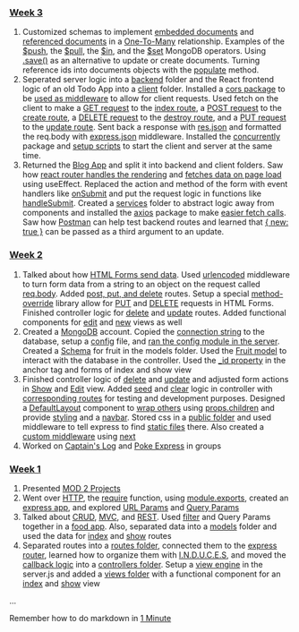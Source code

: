### [Week 3](https://github.com/JadeTwo/Example-Code/tree/main/Week%203)
1. Customized schemas to implement [embedded documents](https://github.com/JadeTwo/Example-Code/blob/main/Week%203/Day%201%20(Mon)/blog-posts-embedded/models/postModel.js#L21-L26) and [referenced documents](https://github.com/JadeTwo/Example-Code/blob/main/Week%203/Day%201%20(Mon)/blog-posts-referenced/models/postModel.js#L10-L15) in a [One-To-Many](https://blog.supportgroup.com/getting-started-with-relational-databases-one-to-one-and-many-to-many-relationships) relationship. Examples of the [\$push](https://github.com/JadeTwo/Example-Code/blob/main/Week%203/Day%201%20(Mon)/blog-posts-embedded/controllers/postController.js#L58-L61), the [\$pull](https://github.com/JadeTwo/Example-Code/blob/main/Week%203/Day%201%20(Mon)/blog-posts-embedded/controllers/postController.js#L69-L76), the [\$in](https://github.com/JadeTwo/Example-Code/blob/main/Week%203/Day%201%20(Mon)/blog-posts-referenced/controllers/postController.js#L25-L26), and the [\$set](https://github.com/JadeTwo/Example-Code/blob/main/Week%203/Day%201%20(Mon)/blog-posts-embedded/controllers/postController.js#L101-L105) MongoDB operators. Using [.save()](https://github.com/JadeTwo/Example-Code/blob/main/Week%203/Day%201%20(Mon)/blog-posts-embedded/controllers/postController.js#L108-L113) as an alternative to update or create documents. Turning reference ids into documents objects with the [populate](https://github.com/JadeTwo/Example-Code/blob/main/Week%203/Day%201%20(Mon)/blog-posts-referenced/controllers/postController.js#L54-L55) method.
1. Seperated server logic into a [backend](https://github.com/JadeTwo/Example-Code/tree/main/Week%203/Day%202%20(Tue)/fullstack-todos-basic/backend) folder and the React frontend logic of an old Todo App into a [client](https://github.com/JadeTwo/Example-Code/tree/main/Week%203/Day%202%20(Tue)/fullstack-todos-basic/client) folder. Installed a [cors package](https://www.npmjs.com/package/cors) to be [used as middleware](https://github.com/JadeTwo/Example-Code/blob/main/Week%203/Day%202%20(Tue)/fullstack-todos-basic/backend/server.js#L14-L15) to allow for client requests. Used fetch on the client to make a [GET request](https://github.com/JadeTwo/Example-Code/blob/main/Week%203/Day%202%20(Tue)/fullstack-todos-basic/client/src/App.js#L14-L20) to the [index route](https://github.com/JadeTwo/Example-Code/blob/main/Week%203/Day%202%20(Tue)/fullstack-todos-basic/backend/server.js#L20-L28), a [POST request](https://github.com/JadeTwo/Example-Code/blob/main/Week%203/Day%202%20(Tue)/fullstack-todos-basic/client/src/App.js#L37-L43) to the [create route](https://github.com/JadeTwo/Example-Code/blob/main/Week%203/Day%202%20(Tue)/fullstack-todos-basic/backend/server.js#L30-L39), a [DELETE request](https://github.com/JadeTwo/Example-Code/blob/main/Week%203/Day%202%20(Tue)/fullstack-todos-basic/client/src/App.js#L59-L61) to the [destroy route](https://github.com/JadeTwo/Example-Code/blob/main/Week%203/Day%202%20(Tue)/fullstack-todos-basic/backend/server.js#L41-L49), and a [PUT request](https://github.com/JadeTwo/Example-Code/blob/main/Week%203/Day%202%20(Tue)/fullstack-todos-basic/client/src/App.js#L74-L80) to the [update route](https://github.com/JadeTwo/Example-Code/blob/main/Week%203/Day%202%20(Tue)/fullstack-todos-basic/backend/server.js#L51-L59). Sent back a response with [res.json](https://github.com/JadeTwo/Example-Code/blob/main/Week%203/Day%202%20(Tue)/fullstack-todos-basic/backend/server.js#L24) and formatted the req.body with [express.json](https://github.com/JadeTwo/Example-Code/blob/main/Week%203/Day%202%20(Tue)/fullstack-todos-basic/backend/server.js#L17-L18) middleware. Installed the [concurrently](https://www.npmjs.com/package/concurrently) package and [setup scripts](https://github.com/JadeTwo/Example-Code/blob/main/Week%203/Day%202%20(Tue)/fullstack-todos-basic/package.json#L8-L11) to start the client and server at the same time.
1. Returned the [Blog App](https://github.com/JadeTwo/Example-Code/tree/main/Week%203/Day%203%20(Wed)/fullstack-blog-example) and split it into backend and client folders. Saw how [react router handles the rendering](https://github.com/JadeTwo/Example-Code/blob/main/Week%203/Day%203%20(Wed)/fullstack-blog-example/client/src/App.js#L14-L21) and [fetches data on page load](https://github.com/JadeTwo/Example-Code/blob/main/Week%203/Day%203%20(Wed)/fullstack-blog-example/client/src/pages/posts/Index.js#L9-L19) using useEffect. Replaced the action and method of the form with event handlers like [onSubmit](https://github.com/JadeTwo/Example-Code/blob/main/Week%203/Day%203%20(Wed)/fullstack-blog-example/client/src/pages/posts/New.js#L24) and put the request logic in functions like [handleSubmit](https://github.com/JadeTwo/Example-Code/blob/main/Week%203/Day%203%20(Wed)/fullstack-blog-example/client/src/pages/posts/New.js#L11-L19). Created a [services](https://github.com/JadeTwo/Example-Code/tree/main/Week%203/Day%203%20(Wed)/fullstack-blog-example/client/src/services) folder to abstract logic away from components and installed the [axios](https://www.npmjs.com/package/axios) package to make [easier fetch calls](https://github.com/JadeTwo/Example-Code/blob/main/Week%203/Day%203%20(Wed)/fullstack-blog-example/client/src/services/postService.js#L31-L32). Saw how [Postman](https://www.postman.com/) can help test backend routes and learned that [{ new: true }](https://github.com/JadeTwo/Example-Code/blob/main/Week%203/Day%203%20(Wed)/fullstack-blog-example/backend/controllers/postController.js#L30) can be passed as a third argument to an update.

### [Week 2](https://github.com/JadeTwo/Example-Code/tree/main/Week%202)
1. Talked about how [HTML Forms send data](https://developer.mozilla.org/en-US/docs/Learn/Forms/Sending_and_retrieving_form_data). Used [urlencoded](https://github.com/JadeTwo/Example-Code/blob/main/Week%202/Day%201%20(Mon)/food-mvc-two/server.js#L28-L29) middleware to turn form data from a string to an object on the request called [req.body](https://github.com/JadeTwo/Example-Code/blob/main/Week%202/Day%201%20(Mon)/food-mvc-two/controllers/fruitController.js#L22-L28). Added [post, put, and delete](https://github.com/JadeTwo/Example-Code/blob/main/Week%202/Day%201%20(Mon)/food-mvc-two/routes/fruitRoutes.js#L18-L25) routes. Setup a special [method-override](https://github.com/JadeTwo/Example-Code/blob/main/Week%202/Day%201%20(Mon)/food-mvc-two/server.js#L19-L20) library allow for [PUT](https://github.com/JadeTwo/Example-Code/blob/main/Week%202/Day%201%20(Mon)/food-mvc-two/views/fruits/Edit.jsx#L7) and [DELETE](https://github.com/JadeTwo/Example-Code/blob/main/Week%202/Day%201%20(Mon)/food-mvc-two/views/fruits/Show.jsx#L16-L18) requests in HTML Forms. Finished controller logic for [delete](https://github.com/JadeTwo/Example-Code/blob/main/Week%202/Day%201%20(Mon)/food-mvc-two/views/fruits/Edit.jsx#L7) and [update](https://github.com/JadeTwo/Example-Code/blob/main/Week%202/Day%201%20(Mon)/food-mvc-two/controllers/fruitController.js#L47-L62) routes. Added functional components for [edit](https://github.com/JadeTwo/Example-Code/blob/main/Week%202/Day%201%20(Mon)/food-mvc-two/views/fruits/Edit.jsx) and [new](https://github.com/JadeTwo/Example-Code/blob/main/Week%202/Day%201%20(Mon)/food-mvc-two/views/fruits/New.jsx) views as well
1. Created a [MongoDB](https://www.mongodb.com/) account. Copied the [connection string](https://github.com/JadeTwo/Example-Code/blob/main/Week%202/Day%202%20(Tue)/food-mvc-mongo/.example.env#L10) to the database, setup a [config](https://github.com/JadeTwo/Example-Code/blob/main/Week%202/Day%202%20(Tue)/food-mvc-mongo/config/db.js) file, and [ran the config module in the server](https://github.com/JadeTwo/Example-Code/blob/main/Week%202/Day%202%20(Tue)/food-mvc-mongo/server.js#L12-L16). Created a [Schema](https://github.com/JadeTwo/Example-Code/blob/main/Week%202/Day%202%20(Tue)/food-mvc-mongo/models/fruitModel.js) for fruit in the models folder. Used the [Fruit model](https://github.com/JadeTwo/Example-Code/blob/main/Week%202/Day%202%20(Tue)/food-mvc-mongo/controllers/fruitController.js#L3-L11) to interact with the database in the controller. Used the [_id property](https://github.com/JadeTwo/Example-Code/blob/main/Week%202/Day%202%20(Tue)/food-mvc-mongo/views/fruits/Index.jsx#L12) in the anchor tag and forms of index and show view
1. Finished controller logic of [delete](https://github.com/JadeTwo/Example-Code/blob/main/Week%202/Day%203%20(Wed)/food-full-mongo/controllers/fruitController.js#L60-L70) and [update](https://github.com/JadeTwo/Example-Code/blob/main/Week%202/Day%203%20(Wed)/food-full-mongo/controllers/fruitController.js#L84-L103) and adjusted form actions in [Show](https://github.com/JadeTwo/Example-Code/blob/main/Week%202/Day%203%20(Wed)/food-full-mongo/views/fruits/Show.jsx#L17) and [Edit](https://github.com/JadeTwo/Example-Code/blob/main/Week%202/Day%203%20(Wed)/food-full-mongo/views/fruits/Edit.jsx#L9) view. Added [seed](https://github.com/JadeTwo/Example-Code/blob/main/Week%202/Day%203%20(Wed)/food-full-mongo/controllers/fruitController.js#L105-L116) and [clear](https://github.com/JadeTwo/Example-Code/blob/main/Week%202/Day%203%20(Wed)/food-full-mongo/controllers/fruitController.js#L118-L128) logic in controller with [corresponding routes](https://github.com/JadeTwo/Example-Code/blob/main/Week%202/Day%203%20(Wed)/food-full-mongo/routes/fruitRoutes.js#L18-L28) for testing and development purposes. Designed a [DefaultLayout](https://github.com/JadeTwo/Example-Code/blob/main/Week%202/Day%203%20(Wed)/food-full-mongo/views/layouts/DefaultLayout.jsx) component to [wrap others](https://github.com/JadeTwo/Example-Code/blob/main/Week%202/Day%203%20(Wed)/food-full-mongo/views/fruits/Index.jsx#L8-L32) using [props.children](https://github.com/JadeTwo/Example-Code/blob/main/Week%202/Day%203%20(Wed)/food-full-mongo/views/layouts/DefaultLayout.jsx) and provide [styling](https://github.com/JadeTwo/Example-Code/blob/main/Week%202/Day%203%20(Wed)/food-full-mongo/views/layouts/DefaultLayout.jsx#L9) and a [navbar](https://github.com/JadeTwo/Example-Code/blob/main/Week%202/Day%203%20(Wed)/food-full-mongo/views/layouts/DefaultLayout.jsx#L12-L19). Stored css in a [public folder](https://github.com/JadeTwo/Example-Code/tree/main/Week%202/Day%203%20(Wed)/food-full-mongo/public) and used middleware to tell express to find [static files](https://github.com/JadeTwo/Example-Code/blob/main/Week%202/Day%203%20(Wed)/food-full-mongo/server.js#L43-L44) there. Also created a [custom middleware](https://github.com/JadeTwo/Example-Code/blob/main/Week%202/Day%203%20(Wed)/food-full-mongo/server.js#L46-L51) using [next](https://github.com/JadeTwo/Example-Code/blob/main/Week%202/Day%203%20(Wed)/food-full-mongo/server.js#L50)
1. Worked on [Captain's Log](https://perscholas.instructure.com/courses/1249/assignments/282998) and [Poke Express](https://perscholas.instructure.com/courses/1249/assignments/282414) in groups

### [Week 1](https://github.com/JadeTwo/Example-Code/tree/main/Week%201)
1. Presented [MOD 2 Projects](https://docs.google.com/spreadsheets/d/10Ad-CyyfNtMFTs2hjjcrbY3zSbv7odg3z4etzNCPuRU/edit#gid=0) 
1. Went over [HTTP](https://developer.mozilla.org/en-US/docs/Web/HTTP), the [require](https://github.com/JadeTwo/Example-Code/blob/main/Week%201/Day%202%20(Tue)/node-practice/script.js#L27-L29) function, using [module.exports](https://github.com/JadeTwo/Example-Code/blob/main/Week%201/Day%202%20(Tue)/node-practice/days-of-the-week.js#L4-L11), created an [express app](https://github.com/JadeTwo/Example-Code/blob/main/Week%201/Day%202%20(Tue)/express-practice/server-template.js), and explored [URL Params](https://github.com/JadeTwo/Example-Code/blob/main/Week%201/Day%202%20(Tue)/express_plants/server.js#L26-L29) and [Query Params](https://github.com/JadeTwo/Example-Code/blob/main/Week%201/Day%202%20(Tue)/express_plants/server.js#L18-L24)
1. Talked about [CRUD](https://www.codecademy.com/article/what-is-crud), [MVC](https://www.codecademy.com/article/mvc), and [REST](https://medium.com/@atingenkay/restful-routes-what-are-they-8fe221521bb). Used [filter](https://github.com/JadeTwo/Example-Code/blob/main/Week%201/Day%203%20(Wed)/food-app/server.js#L19-L24) and Query Params together in a [food app](https://github.com/JadeTwo/Example-Code/tree/main/Week%201/Day%203%20(Wed)/food-app). Also, separated data into a [models](https://github.com/JadeTwo/Example-Code/tree/main/Week%201/Day%203%20(Wed)/food-app/models) folder and used the data for [index](https://github.com/JadeTwo/Example-Code/blob/main/Week%201/Day%203%20(Wed)/food-app/server.js#L34-L37) and [show](https://github.com/JadeTwo/Example-Code/blob/main/Week%201/Day%203%20(Wed)/food-app/server.js#L39-L42) routes
1. Separated routes into a [routes folder](https://github.com/JadeTwo/Example-Code/tree/main/Week%201/Day%204%20(Thur)/food-app-mvc/routes), connected them to the [express router](https://github.com/JadeTwo/Example-Code/blob/main/Week%201/Day%204%20(Thur)/food-app-mvc/routes/fruitRoutes.js#L3-L4), learned how to organize them with [I.N.D.U.C.E.S](https://github.com/JadeTwo/Example-Code/blob/main/Week%201/Day%204%20(Thur)/food-app-mvc/routes/fruitRoutes.js#L9-L10), and moved the [callback logic](https://github.com/JadeTwo/Example-Code/blob/main/Week%201/Day%204%20(Thur)/food-app-mvc/controllers/fruitController.js#L4-L11) into a [controllers folder](https://github.com/JadeTwo/Example-Code/tree/main/Week%201/Day%204%20(Thur)/food-app-mvc/controllers). Setup a [view engine](https://github.com/JadeTwo/Example-Code/blob/main/Week%201/Day%204%20(Thur)/food-app-mvc/server.js#L16-L23) in the server.js and added a [views folder](https://github.com/JadeTwo/Example-Code/tree/main/Week%201/Day%204%20(Thur)/food-app-mvc/views) with a functional component for an [index](https://github.com/JadeTwo/Example-Code/blob/main/Week%201/Day%204%20(Thur)/food-app-mvc/views/fruits/Index.jsx) and [show](https://github.com/JadeTwo/Example-Code/blob/main/Week%201/Day%204%20(Thur)/food-app-mvc/views/fruits/Show.jsx) view

...

Remember how to do markdown in [1 Minute](https://www.youtube.com/shorts/-aSSrmAXHDg) 
